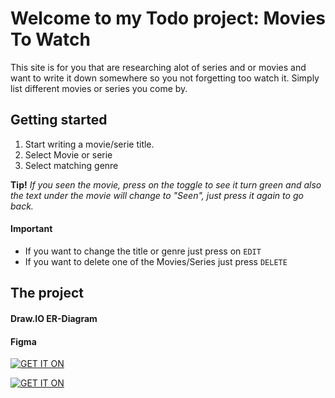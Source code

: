 

# Welcome to my Todo project: **Movies To Watch** #

This site is for you that are researching alot of series and or movies and want to write it down somewhere so you not forgetting too watch it. Simply list different movies or series you come by.

## Getting started ##
1. Start writing a movie/serie title.
2. Select Movie or serie
3. Select matching genre

**Tip!** *If you seen the movie, press on the toggle to see it turn green and also the text under the movie will change to "Seen", just press it again to go back.* 



#### Important ####
- If you want to change the title or genre just press on `EDIT`
- If you want to delete one of the Movies/Series  just press `DELETE`

## The project ##
#### Draw.IO ER-Diagram ####



#### Figma ####
 [![GET IT ON](https://gist.github.com/cxmeel/0dbc95191f239b631c3874f4ccf114e2/raw/figma_blue)](https://www.figma.com/proto/sUkx6qQcZKm3SRwoWq8tUV/U03---TODO-LIST?node-id=0-1&t=cXyTPyP4E3QLD335-1)
 
 [![GET IT ON](https://gist.github.com/cxmeel/0dbc95191f239b631c3874f4ccf114e2/raw/figma_green-compact.svg)](https://www.figma.com/design/sUkx6qQcZKm3SRwoWq8tUV/U03---TODO-LIST?node-id=0-1&t=cXyTPyP4E3QLD335-1)

